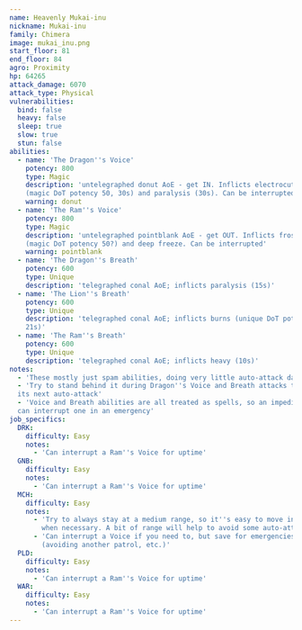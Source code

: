 ```yaml
---
name: Heavenly Mukai-inu
nickname: Mukai-inu
family: Chimera
image: mukai_inu.png
start_floor: 81
end_floor: 84
agro: Proximity
hp: 64265
attack_damage: 6070
attack_type: Physical
vulnerabilities:
  bind: false
  heavy: false
  sleep: true
  slow: true
  stun: false
abilities:
  - name: 'The Dragon''s Voice'
    potency: 800
    type: Magic
    description: 'untelegraphed donut AoE - get IN. Inflicts electrocution
    (magic DoT potency 50, 30s) and paralysis (30s). Can be interrupted'
    warning: donut
  - name: 'The Ram''s Voice'
    potency: 800
    type: Magic
    description: 'untelegraphed pointblank AoE - get OUT. Inflicts frostbite
    (magic DoT potency 50?) and deep freeze. Can be interrupted'
    warning: pointblank
  - name: 'The Dragon''s Breath'
    potency: 600
    type: Unique
    description: 'telegraphed conal AoE; inflicts paralysis (15s)'
  - name: 'The Lion''s Breath'
    potency: 600
    type: Unique
    description: 'telegraphed conal AoE; inflicts burns (unique DoT potency 50,
    21s)'
  - name: 'The Ram''s Breath'
    potency: 600
    type: Unique
    description: 'telegraphed conal AoE; inflicts heavy (10s)'
notes:
  - 'These mostly just spam abilities, doing very little auto-attack damage'
  - 'Try to stand behind it during Dragon''s Voice and Breath attacks to delay
  its next auto-attack'
  - 'Voice and Breath abilities are all treated as spells, so an impeding trap
  can interrupt one in an emergency'
job_specifics:
  DRK:
    difficulty: Easy
    notes:
      - 'Can interrupt a Ram''s Voice for uptime'
  GNB:
    difficulty: Easy
    notes:
      - 'Can interrupt a Ram''s Voice for uptime'
  MCH:
    difficulty: Easy
    notes:
      - 'Try to always stay at a medium range, so it''s easy to move in or out
        when necessary. A bit of range will help to avoid some auto-attacks too'
      - 'Can interrupt a Voice if you need to, but save for emergencies
        (avoiding another patrol, etc.)'
  PLD:
    difficulty: Easy
    notes:
      - 'Can interrupt a Ram''s Voice for uptime'
  WAR:
    difficulty: Easy
    notes:
      - 'Can interrupt a Ram''s Voice for uptime'
---
```

